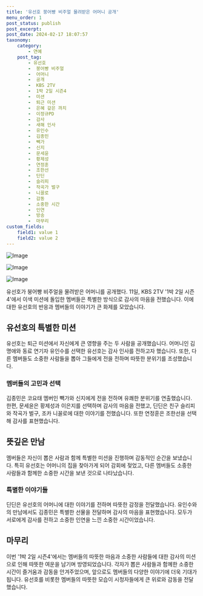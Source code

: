 ```yaml
---
title: '유선호 붕어빵 비주얼 물려받은 어머니 공개'
menu_order: 1
post_status: publish
post_excerpt: 
post_date: 2024-02-17 18:07:57
taxonomy:
    category:
        - 연예
    post_tag:
        - 유선호
        -  붕어빵 비주얼
        -  어머니
        -  공개
        -  KBS 2TV
        -  1박 2일 시즌4
        -  미션
        -  퇴근 미션
        -  은혜 갚은 까치
        -  이정규PD
        -  감사
        -  새해 인사
        -  유인수
        -  김종민
        -  빽가
        -  신지
        -  문세윤
        -  황제성
        -  연정훈
        -  조한선
        -  딘딘
        -  슬리피
        -  작곡가 벌구
        -  니꼴로
        -  감동
        -  소중한 시간
        -  인연
        -  방송
        -  마무리
custom_fields:
    field1: value 1
    field2: value 2
---
```


![Image](https://ssl.pstatic.net/mimgnews/image/311/2024/02/12/0001690641_001_20240212075101284.jpg?type=w540)

![Image](https://mimgnews.pstatic.net/image/311/2024/02/12/0001690641_002_20240212075101328.jpg?type=w540)

![Image](https://ssl.pstatic.net/mimgnews/image/311/2024/02/12/0001690641_003_20240212075101369.jpg?type=w540)

유선호가 붕어빵 비주얼을 물려받은 어머니를 공개했다. 11일, KBS 2TV '1박 2일 시즌4'에서 이색 미션에 돌입한 멤버들은 특별한 방식으로 감사의 마음을 전했습니다. 이에 대한 유선호의 반응과 멤버들의 이야기가 큰 화제를 모았습니다.
## 유선호의 특별한 미션
유선호는 퇴근 미션에서 자신에게 큰 영향을 주는 두 사람을 공개했습니다. 어머니인 김명애와 동료 연기자 유인수를 선택한 유선호는 감사 인사를 전하고자 했습니다. 또한, 다른 멤버들도 소중한 사람들을 뽑아 그들에게 전을 전하며 따뜻한 분위기를 조성했습니다.
### 멤버들의 고민과 선택
김종민은 코요태 멤버인 빽가와 신지에게 전을 전하며 유쾌한 분위기를 연출했습니다. 한편, 문세윤은 황제성과 이은지를 선택하며 감사의 마음을 전했고, 딘딘은 친구 슬리피와 작곡가 벌구, 조카 니꼴로에 대한 이야기를 전했습니다. 또한 연정훈은 조한선을 선택해 감사를 표현했습니다.
## 뜻깊은 만남
멤버들은 자신이 뽑은 사람과 함께 특별한 미션을 진행하며 감동적인 순간을 보냈습니다. 특히 유선호는 어머니의 집을 찾아가게 되어 감회에 젖었고, 다른 멤버들도 소중한 사람들과 함께한 소중한 시간을 보낸 것으로 나타났습니다.
### 특별한 이야기들
딘딘은 유선호의 어머니에 대한 이야기를 전하며 따뜻한 감정을 전달했습니다. 유인수와의 만남에서도 김종민은 특별한 선물을 전달하며 감사의 마음을 표현했습니다. 모두가 서로에게 감사를 전하고 소중한 인연을 느낀 소중한 시간이었습니다.
## 마무리
이번 '1박 2일 시즌4'에서는 멤버들의 따뜻한 마음과 소중한 사람들에 대한 감사의 미션으로 인해 따뜻한 여운을 남기며 방영되었습니다. 각자가 뽑은 사람들과 함께한 소중한 시간이 즐거움과 감동을 안겨주었으며, 앞으로도 멤버들의 다양한 이야기에 더욱 기대가 됩니다. 유선호를 비롯한 멤버들의 따뜻한 모습이 시청자들에게 큰 위로와 감동을 전달했습니다.
